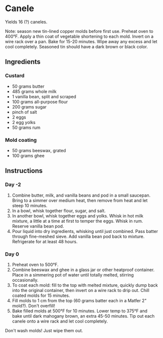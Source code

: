 # Canele

Yields 16 (?) caneles.

Note: season new tin-lined copper molds before first use. Preheat oven to 400°F. Apply a thin coat of vegetable shortening to each mold. Invert on a wire rack over a pan. Bake for 15-20 minutes. Wipe away any excess and let cool completely. Seasoned tin should have a dark brown or black color.

## Ingredients

### Custard

- 50 grams butter
- 485 grams whole milk
- 1 vanilla bean, split and scraped
- 100 grams all-purpose flour
- 200 grams sugar
- pinch of salt
- 2 eggs
- 2 egg yolks
- 50 grams rum

### Mold coating

- 50 grams beeswax, grated
- 100 grams ghee

## Instructions

### Day -2

1. Combine butter, milk, and vanilla beans and pod in a small saucepan. Bring to a simmer over medium heat, then remove from heat and let steep 10 minutes.
2. In a bowl, whisk together flour, sugar, and salt.
3. In another bowl, whisk together eggs and yolks. Whisk in hot milk mixture, a little at a time at first to temper the eggs. Whisk in rum. Reserve vanilla bean pod.
4. Pour liquid into dry ingredients, whisking until just combined. Pass batter through fine-meshed sieve. Add vanilla bean pod back to mixture. Refrigerate for at least 48 hours.

### Day 0

1. Preheat oven to 500°F.
2. Combine beeswax and ghee in a glass jar or other heatproof container. Place in a simmering pot of water until totally melted, stirring occasionally.
3. To coat each mold: fill to the top with melted mixture, quickly dump back into the original container, then invert on a wire rack to drip out. Chill coated molds for 15 minutes.
4. Fill molds to 1 cm from the top (60 grams batter each in a Matfer 2" mold?). Don't overfill!
5. Bake filled molds at 500°F for 10 minutes. Lower temp to 375°F and bake until dark mahogany brown, an extra 45-50 minutes. Tip out each canele onto a wire rack and let cool completely.

Don't wash molds! Just wipe them out.
